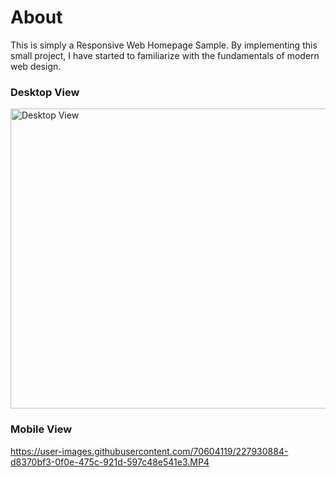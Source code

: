 # About
<p>This is simply a Responsive Web Homepage Sample. By implementing this small project, I have started to familiarize with the fundamentals of modern web design.</p>

### Desktop View
<img src="https://github.com/BekCodingAddict/Front-End_Tricks/blob/main/Sample%20Responsive%20Homepage/SampleResponsibeHomepage.png?raw=true" width="640" height="480" alt="Desktop View" title="Desktop View">

### Mobile View

https://user-images.githubusercontent.com/70604119/227930884-d8370bf3-0f0e-475c-921d-597c48e541e3.MP4

